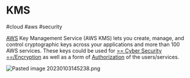 # KMS
#cloud #aws #security 

[AWS](AWS/AWS.md) Key Management Service (AWS KMS) lets you create, manage, and control cryptographic keys across your applications and more than 100 AWS services. These keys could be used for [== Cyber Security ==/Encryption](==%20Cyber%20Security%20==/Encryption) as well as a form of [Authorization](Authorization) of the users/services. 



![Pasted image 20230103145238.png](Pasted%20image%2020230103145238.png)